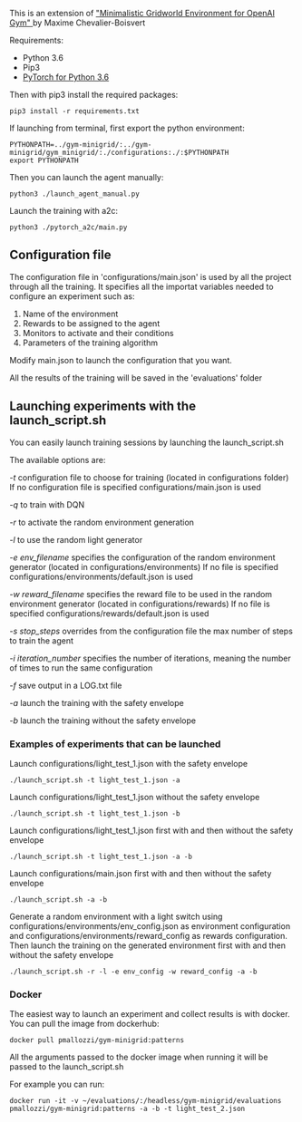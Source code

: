 
This is an extension of ["Minimalistic Gridworld Environment for OpenAI Gym"
](https://github.com/maximecb/gym-minigrid) by Maxime Chevalier-Boisvert


Requirements:
- Python 3.6
- Pip3
- [PyTorch for Python 3.6 ](https://pytorch.org)


Then with pip3 install the required packages:

```
pip3 install -r requirements.txt
```

If launching from terminal, first export the python environment:

```
PYTHONPATH=../gym-minigrid/:../gym-minigrid/gym_minigrid/:./configurations:./:$PYTHONPATH
export PYTHONPATH
```

Then you can launch the agent manually:

```
python3 ./launch_agent_manual.py
```

Launch the training with a2c:

```
python3 ./pytorch_a2c/main.py
```


## Configuration file

The configuration file in 'configurations/main.json' is used by all the project through all the training.
It specifies all the importat variables needed to configure an experiment such as:

1. Name of the environment
2. Rewards to be assigned to the agent
3. Monitors to activate and their conditions
4. Parameters of the training algorithm

Modify main.json to launch the configuration that you want.

All the results of the training will be saved in the 'evaluations' folder

## Launching experiments with the launch_script.sh

You can easily launch training sessions by launching the launch_script.sh

The available options are:

*-t* configuration file to choose for training (located in configurations folder)
If no configuration file is specified configurations/main.json is used

*-q* to train with DQN

*-r* to activate the random environment generation

*-l* to use the random light generator

*-e env_filename* specifies the configuration of the random environment generator (located in configurations/environments)
If no file is specified configurations/environments/default.json is used

*-w reward_filename* specifies the reward file to be used in the random environment generator (located in configurations/rewards)
If no file is specified configurations/rewards/default.json is used

*-s stop_steps* overrides from the configuration file the max number of steps to train the agent

*-i iteration_number* specifies the number of iterations, meaning the number of times to run the same configuration

*-f* save output in a LOG.txt file

*-a* launch the training with the safety envelope

*-b* launch the training without the safety envelope


### Examples of experiments that can be launched

Launch configurations/light_test_1.json with the safety envelope
```
./launch_script.sh -t light_test_1.json -a
```

Launch configurations/light_test_1.json without the safety envelope
```
./launch_script.sh -t light_test_1.json -b
```

Launch configurations/light_test_1.json first with and then without the safety envelope
```
./launch_script.sh -t light_test_1.json -a -b
```

Launch configurations/main.json first with and then without the safety envelope
```
./launch_script.sh -a -b
```

Generate a random environment with a light switch using configurations/environments/env_config.json as environment configuration and configurations/environments/reward_config as rewards configuration. Then launch the training on the generated environment first with and then without the safety envelope
```
./launch_script.sh -r -l -e env_config -w reward_config -a -b
```


### Docker
The easiest way to launch an experiment and collect results is with docker.
You can pull the image from dockerhub:
```
docker pull pmallozzi/gym-minigrid:patterns
```

All the arguments passed to the docker image when running it will be passed to the launch_script.sh

For example you can run:
```
docker run -it -v ~/evaluations/:/headless/gym-minigrid/evaluations pmallozzi/gym-minigrid:patterns -a -b -t light_test_2.json
```